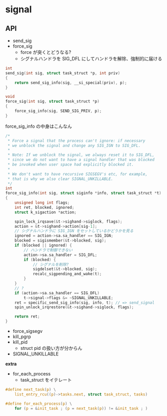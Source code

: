 # signal

## API

 * send_sig
 * force_sig
   * force が突くとどうなる?
   * シグナルハンドラを SIG_DFL にしてハンドラを解除、強制的に届ける

```c
int
send_sig(int sig, struct task_struct *p, int priv)
{
	return send_sig_info(sig, __si_special(priv), p);
}

void
force_sig(int sig, struct task_struct *p)
{
	force_sig_info(sig, SEND_SIG_PRIV, p);
}
```

force_sig_info の中身はこんなん

```c
/*
 * Force a signal that the process can't ignore: if necessary
 * we unblock the signal and change any SIG_IGN to SIG_DFL.
 *
 * Note: If we unblock the signal, we always reset it to SIG_DFL,
 * since we do not want to have a signal handler that was blocked
 * be invoked when user space had explicitly blocked it.
 *
 * We don't want to have recursive SIGSEGV's etc, for example,
 * that is why we also clear SIGNAL_UNKILLABLE.
 */
int
force_sig_info(int sig, struct siginfo *info, struct task_struct *t)
{
	unsigned long int flags;
	int ret, blocked, ignored;
	struct k_sigaction *action;

	spin_lock_irqsave(&t->sighand->siglock, flags);
	action = &t->sighand->action[sig-1];
    // シグナルハンドラに SIG_IGN をセットしているかどうかを見る
	ignored = action->sa.sa_handler == SIG_IGN;
	blocked = sigismember(&t->blocked, sig);
	if (blocked || ignored) {
        // ハンドラで制御できない
		action->sa.sa_handler = SIG_DFL;
		if (blocked) {
            // シグナルを削除?
			sigdelset(&t->blocked, sig);
			recalc_sigpending_and_wake(t);
		}
	}
    // ? 
	if (action->sa.sa_handler == SIG_DFL)
		t->signal->flags &= ~SIGNAL_UNKILLABLE;
	ret = specific_send_sig_info(sig, info, t); // => send_signal
	spin_unlock_irqrestore(&t->sighand->siglock, flags);

	return ret;
}
````
   
 * force_sigsegv
 * kill_pgrp
 * kill_pid
   * struct pid の扱い方が分からん
 * SIGNAL_UNKILLABLE

__extra__
 
 * for_each_process
   * task_struct をイテレート

```c
#define next_task(p) \
	list_entry_rcu((p)->tasks.next, struct task_struct, tasks)

#define for_each_process(p) \
	for (p = &init_task ; (p = next_task(p)) != &init_task ; )
```   

